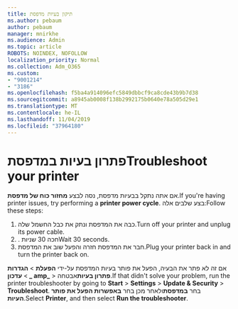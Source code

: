 ```yaml
---
title: תיקון בעיות מדפסת
ms.author: pebaum
author: pebaum
manager: mnirkhe
ms.audience: Admin
ms.topic: article
ROBOTS: NOINDEX, NOFOLLOW
localization_priority: Normal
ms.collection: Adm_O365
ms.custom:
- "9001214"
- "3186"
ms.openlocfilehash: f5ba4a914096efc5849dbbcf9ca8cde43b9b7d38
ms.sourcegitcommit: a8945ab0008f138b2992175b0640e78a505d29e1
ms.translationtype: MT
ms.contentlocale: he-IL
ms.lasthandoff: 11/04/2019
ms.locfileid: "37964180"
---
```

# <a name="troubleshoot-your-printer"></a><span data-ttu-id="07726-102">פתרון בעיות במדפסת</span><span class="sxs-lookup"><span data-stu-id="07726-102">Troubleshoot your printer</span></span>

<span data-ttu-id="07726-103">אם אתה נתקל בבעיות מדפסת, נסה לבצע **מחזור כוח של מדפסת**.</span><span class="sxs-lookup"><span data-stu-id="07726-103">If you're having printer issues, try performing a **printer power cycle**.</span></span> <span data-ttu-id="07726-104">בצע שלבים אלה:</span><span class="sxs-lookup"><span data-stu-id="07726-104">Follow these steps:</span></span>

1. <span data-ttu-id="07726-105">כבה את המדפסת ונתק את כבל החשמל שלה.</span><span class="sxs-lookup"><span data-stu-id="07726-105">Turn off your printer and unplug its power cable.</span></span>
2. <span data-ttu-id="07726-106">. חכה 30 שניות</span><span class="sxs-lookup"><span data-stu-id="07726-106">Wait 30 seconds.</span></span>
3. <span data-ttu-id="07726-107">חבר את המדפסת חזרה והפעל שוב את המדפסת.</span><span class="sxs-lookup"><span data-stu-id="07726-107">Plug your printer back in and turn the printer back on.</span></span>

<span data-ttu-id="07726-108">אם זה לא פתר את הבעיה, הפעל את פותר בעיות המדפסת על-ידי **הפעלת** > **הגדרות** > **עדכון _ amp_** > **פתרון בעיות**אבטחה.</span><span class="sxs-lookup"><span data-stu-id="07726-108">If that didn't solve your problem, run the printer troubleshooter by going to **Start** > **Settings** > **Update & Security** > **Troubleshoot**.</span></span> <span data-ttu-id="07726-109">בחר **במדפסת**ולאחר מכן בחר **באפשרות הפעל את פותר העיות**.</span><span class="sxs-lookup"><span data-stu-id="07726-109">Select **Printer**, and then select **Run the troubleshooter**.</span></span>